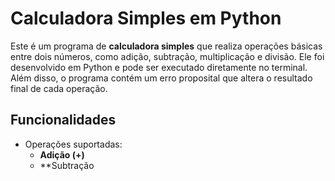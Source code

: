 # Calculadora Simples em Python

Este é um programa de **calculadora simples** que realiza operações básicas entre dois números, como adição, subtração, multiplicação e divisão. Ele foi desenvolvido em Python e pode ser executado diretamente no terminal. Além disso, o programa contém um erro proposital que altera o resultado final de cada operação.

## Funcionalidades

- Operações suportadas:
  - **Adição (+)**
  - **Subtração
